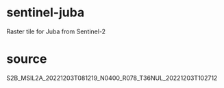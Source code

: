 # sentinel-juba
Raster tile for Juba from Sentinel-2

# source
S2B_MSIL2A_20221203T081219_N0400_R078_T36NUL_20221203T102712